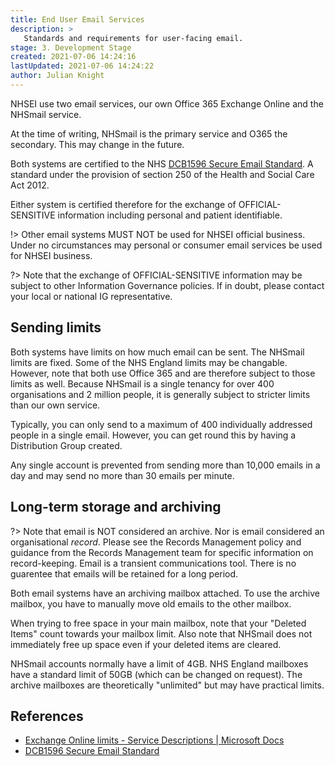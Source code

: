 ```yaml
---
title: End User Email Services
description: >
   Standards and requirements for user-facing email.
stage: 3. Development Stage
created: 2021-07-06 14:24:16
lastUpdated: 2021-07-06 14:24:22
author: Julian Knight
---
```


NHSEI use two email services, our own Office 365 Exchange Online and the NHSmail service.

At the time of writing, NHSmail is the primary service and O365 the secondary. This may change in the future.

Both systems are certified to the NHS [DCB1596 Secure Email Standard](https://digital.nhs.uk/data-and-information/information-standards/information-standards-and-data-collections-including-extractions/publications-and-notifications/standards-and-collections/dcb1596-secure-email). A standard under the provision of section 250 of the Health and Social Care Act 2012.

Either system is certified therefore for the exchange of OFFICIAL-SENSITIVE information including personal and patient identifiable.

!> Other email systems MUST NOT be used for NHSEI official business. Under no circumstances may personal or consumer email services be used for NHSEI business.

?> Note that the exchange of OFFICIAL-SENSITIVE information may be subject to other Information Governance policies. If in doubt, please contact your local or national IG representative.

## Sending limits

Both systems have limits on how much email can be sent. The NHSmail limits are fixed. Some of the NHS England limits may be changable. However, note that both use Office 365 and are therefore subject to those limits as well. Because NHSmail is a single tenancy for over 400 organisations and 2 million people, it is generally subject to stricter limits than our own service.

Typically, you can only send to a maximum of 400 individually addressed people in a single email. However, you can get round this by having a Distribution Group created.

Any single account is prevented from sending more than 10,000 emails in a day and may send no more than 30 emails per minute.

## Long-term storage and archiving

?> Note that email is NOT considered an archive. Nor is email considered an organisational _record_. Please see the Records Management policy and guidance from the Records Management team for specific information on record-keeping. Email is a transient communications tool. There is no guarentee that emails will be retained for a long period.

Both email systems have an archiving mailbox attached. To use the archive mailbox, you have to manually move old emails to the other mailbox.

When trying to free space in your main mailbox, note that your "Deleted Items" count towards your mailbox limit. Also note that NHSmail does not immediately free up space even if your deleted items are cleared.

NHSmail accounts normally have a limit of 4GB. NHS England mailboxes have a standard limit of 50GB (which can be changed on request). The archive mailboxes are theoretically "unlimited" but may have practical limits.

## References

* [Exchange Online limits - Service Descriptions | Microsoft Docs](https://docs.microsoft.com/en-us/office365/servicedescriptions/exchange-online-service-description/exchange-online-limits#receiving-and-sending-limits)
* [DCB1596 Secure Email Standard](https://digital.nhs.uk/data-and-information/information-standards/information-standards-and-data-collections-including-extractions/publications-and-notifications/standards-and-collections/dcb1596-secure-email)